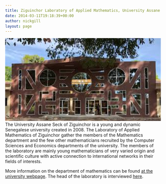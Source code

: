 ```yaml
---
title: Ziguinchor Laboratory of Applied Mathematics, University Assane Seck of Ziguinchor, Senegal
date: 2014-03-11T19:18:39+00:00
author: nickgill
layout: page
---
```



<img src = "zlam.png" style="width: 600px;" style="align: center"><br>
The University Assane Seck of Ziguinchor is a young and dynamic Senegalese university created in 2008. The Laboratory of Applied Mathematics of Ziguinchor gather the members of the Mathematics department and the few other mathematicians recruited by the Computer Sciences and Economics departments of the university. The members of the laboratory are mainly young mathematicians of very varied origin
and scientific culture with active connection to international networks in their fields of interests. 

More information on the department of mathematics can be found <a href = "http://www.univ-zig.sn/">at the university webpage</a>. The head of the laboratory is interviewed <a href = "https://www.youtube.com/watch?v=1-O94lIGhY0">here</a>.

